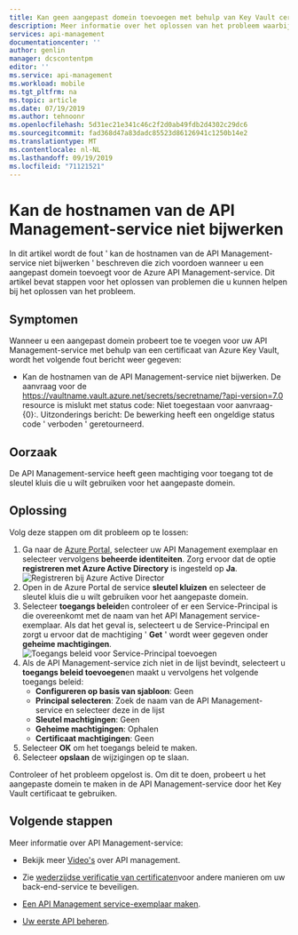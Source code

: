 ```yaml
---
title: Kan geen aangepast domein toevoegen met behulp van Key Vault certificaat in azure API Management | Microsoft Docs
description: Meer informatie over het oplossen van het probleem waarbij u een aangepast domein in azure API Management niet kunt toevoegen met behulp van een sleutel kluis certificaat.
services: api-management
documentationcenter: ''
author: genlin
manager: dcscontentpm
editor: ''
ms.service: api-management
ms.workload: mobile
ms.tgt_pltfrm: na
ms.topic: article
ms.date: 07/19/2019
ms.author: tehnoonr
ms.openlocfilehash: 5d31ec21e341c46c2f2d0ab49fdb2d4302c29dc6
ms.sourcegitcommit: fad368d47a83dadc85523d86126941c1250b14e2
ms.translationtype: MT
ms.contentlocale: nl-NL
ms.lasthandoff: 09/19/2019
ms.locfileid: "71121521"
---
```

# <a name="failed-to-update-api-management-service-hostnames"></a>Kan de hostnamen van de API Management-service niet bijwerken

In dit artikel wordt de fout ' kan de hostnamen van de API Management-service niet bijwerken ' beschreven die zich voordoen wanneer u een aangepast domein toevoegt voor de Azure API Management-service. Dit artikel bevat stappen voor het oplossen van problemen die u kunnen helpen bij het oplossen van het probleem.

## <a name="symptoms"></a>Symptomen

Wanneer u een aangepast domein probeert toe te voegen voor uw API Management-service met behulp van een certificaat van Azure Key Vault, wordt het volgende fout bericht weer gegeven:

- Kan de hostnamen van de API Management-service niet bijwerken. De aanvraag voor de https://vaultname.vault.azure.net/secrets/secretname/?api-version=7.0 resource is mislukt met status code: Niet toegestaan voor aanvraag-{0}:. Uitzonderings bericht: De bewerking heeft een ongeldige status code ' verboden ' geretourneerd.

## <a name="cause"></a>Oorzaak

De API Management-service heeft geen machtiging voor toegang tot de sleutel kluis die u wilt gebruiken voor het aangepaste domein.

## <a name="solution"></a>Oplossing

Volg deze stappen om dit probleem op te lossen:

1. Ga naar de [Azure Portal](Https://portal.azure.com), selecteer uw API Management exemplaar en selecteer vervolgens **beheerde identiteiten**. Zorg ervoor dat de optie **registreren met Azure Active Directory** is ingesteld op **Ja**. 
    ![Registreren bij Azure Active Director](./media/api-management-troubleshoot-cannot-add-custom-domain/register-with-aad.png)
1. Open in de Azure Portal de service **sleutel kluizen** en selecteer de sleutel kluis die u wilt gebruiken voor het aangepaste domein.
1. Selecteer **toegangs beleid**en controleer of er een Service-Principal is die overeenkomt met de naam van het API Management service-exemplaar. Als dat het geval is, selecteert u de Service-Principal en zorgt u ervoor dat de machtiging ' **Get** ' wordt weer gegeven onder **geheime machtigingen**.  
    ![Toegangs beleid voor Service-Principal toevoegen](./media/api-management-troubleshoot-cannot-add-custom-domain/access-policy.png)
1. Als de API Management-service zich niet in de lijst bevindt, selecteert u **toegangs beleid toevoegen**en maakt u vervolgens het volgende toegangs beleid:
    - **Configureren op basis van sjabloon**: Geen
    - **Principal selecteren**: Zoek de naam van de API Management-service en selecteer deze in de lijst
    - **Sleutel machtigingen**: Geen
    - **Geheime machtigingen**: Ophalen
    - **Certificaat machtigingen**: Geen
1. Selecteer **OK** om het toegangs beleid te maken.
1. Selecteer **opslaan** de wijzigingen op te slaan.

Controleer of het probleem opgelost is. Om dit te doen, probeert u het aangepaste domein te maken in de API Management-service door het Key Vault certificaat te gebruiken.

## <a name="next-steps"></a>Volgende stappen
Meer informatie over API Management-service:

- Bekijk meer [Video's](https://azure.microsoft.com/documentation/videos/index/?services=api-management) over API management.
* Zie [wederzijdse verificatie van certificaten](api-management-howto-mutual-certificates.md)voor andere manieren om uw back-end-service te beveiligen.

* [Een API Management service-exemplaar maken](get-started-create-service-instance.md).
* [Uw eerste API beheren](import-and-publish.md).